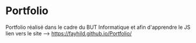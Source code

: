 # Portfolio
Portfolio réalisé dans le cadre du BUT Informatique et afin d'apprendre le JS
lien vers le site --> https://fayhild.github.io/Portfolio/
